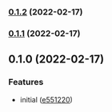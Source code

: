 ### [0.1.2](https://github.com/b12k/surenv/compare/0.1.1...0.1.2) (2022-02-17)

### [0.1.1](https://github.com/b12k/surenv/compare/0.1.0...0.1.1) (2022-02-17)

## 0.1.0 (2022-02-17)


### Features

* initial ([e551220](https://github.com/b12k/surenv/commit/e551220a5a675ed19c86793ca598d97493a8d340))

